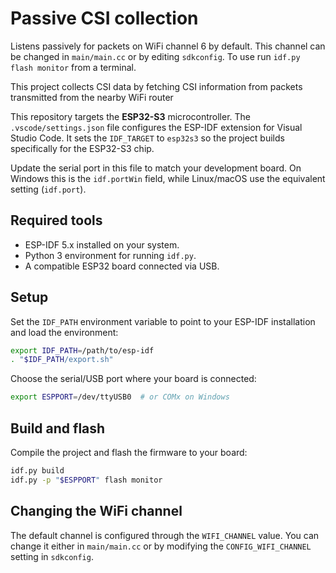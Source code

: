 # Passive CSI collection

Listens passively for packets on WiFi channel 6 by default. This channel can be changed in `main/main.cc` or by editing `sdkconfig`.
To use run `idf.py flash monitor` from a terminal.

This project collects CSI data by fetching CSI information from packets transmitted from the nearby WiFi router 

This repository targets the **ESP32-S3** microcontroller.
The `.vscode/settings.json` file configures the ESP-IDF extension for Visual Studio Code. It sets the `IDF_TARGET` to `esp32s3` so the project builds specifically for the ESP32-S3 chip.

Update the serial port in this file to match your development board. On Windows this is the `idf.portWin` field, while Linux/macOS use the equivalent setting (`idf.port`).

## Required tools

- ESP-IDF 5.x installed on your system.
- Python 3 environment for running `idf.py`.
- A compatible ESP32 board connected via USB.

## Setup

Set the `IDF_PATH` environment variable to point to your ESP-IDF installation and load the environment:

```bash
export IDF_PATH=/path/to/esp-idf
. "$IDF_PATH/export.sh"
```

Choose the serial/USB port where your board is connected:

```bash
export ESPPORT=/dev/ttyUSB0  # or COMx on Windows
```

## Build and flash

Compile the project and flash the firmware to your board:

```bash
idf.py build
idf.py -p "$ESPPORT" flash monitor
```

## Changing the WiFi channel

The default channel is configured through the `WIFI_CHANNEL` value. You can change it either in `main/main.cc` or by modifying the `CONFIG_WIFI_CHANNEL` setting in `sdkconfig`.
